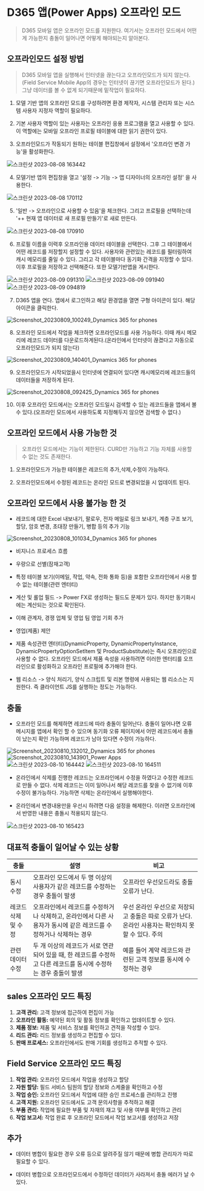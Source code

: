 # D365 앱(Power Apps) 오프라인 모드
> D365 모바일 앱은 오프라인 모드를 지원한다. 여기서는 오프라인 모드에서 어떤게 가능한지 충돌이 일어나면 어떻게 해야되는지 알아본다.

## 오프라인모드 설정 방법
> D365 모바일 앱을 실행해서 인터넷을 끊는다고 오프라인모드가 되지 않는다.(Field Service Mobile App의 경우는 인터넷이 끊기면 오프라인모드가 된다.) 그냥 데이터를 볼 수 없게 되기때문에 밑작업이 필요하다.

1. 모델 기반 앱의 오프라인 모드를 구성하려면 환경 제작자, 시스템 관리자 또는 시스템 사용자 지정자 역할이 필요하다.

2. 기본 사용자 역할이 있는 사용자는 오프라인 응용 프로그램을 열고 사용할 수 있다. 이 역할에는 모바일 오프라인 프로필 테이블에 대한 읽기 권한이 있다.

3. 오프라인모드가 작동되기 원하는 테이블 편집창에서 설정에서 '오프라인 변경 가능'을 활성화한다.

![스크린샷 2023-08-08 163442](https://github.com/nanenchanga53/PowerPlatforms/assets/39551265/de187873-c631-4e69-b1b6-f1322e50e002)

4. 모델기반 앱의 편집창을 열고 '설정 -> 기능 -> 앱 디자이너의 오프라인 설정' 을 사용한다.

![스크린샷 2023-08-08 170112](https://github.com/nanenchanga53/PowerPlatforms/assets/39551265/0d17bd2f-9941-4765-b924-9eb64bd08e1d)

5. '일반 -> 오프라인으로 사용할 수 있음'을 체크한다. 그리고 프로필을 선택하는데 '++ 현재 앱 데이터로 새 프로필 만들기'로 새로 만든다.

![스크린샷 2023-08-08 170910](https://github.com/nanenchanga53/PowerPlatforms/assets/39551265/dde5d025-9c8f-4cb7-8de5-4baf0fb3dcac)

6. 프로필 이름을 이력후 오프라인용 데이터 테이블을 선택한다. 그후 그 테이블에서 어떤 레코드를 저장할지 설정할 수 있다. 사용자와 관련있는 레코드를 필터링하여 캐시 메모리를 줄일 수 있다. 그리고 각 테이블마다 동기화 간격을 지정할 수 있다. 이후 프로필을 저장하고 선택해준다. 또한 모델기반앱을 게시한다.

![스크린샷 2023-08-09 091310](https://github.com/nanenchanga53/PowerPlatforms/assets/39551265/62c6c0de-33ef-431d-b189-9e27c92adfc7)
![스크린샷 2023-08-09 091940](https://github.com/nanenchanga53/PowerPlatforms/assets/39551265/474c2c2f-3ecd-46de-a8c6-d052e0f20900)
![스크린샷 2023-08-09 094819](https://github.com/nanenchanga53/PowerPlatforms/assets/39551265/9e1cbcbb-f08b-4b5e-99b1-55d47c463942)

7. D365 앱을 연다. 앱에서 로그인하고 해당 환경앱을 열면 구형 아이콘이 있다. 해당 아이콘을 클릭한다.

![Screenshot_20230809_100249_Dynamics 365 for phones](https://github.com/nanenchanga53/PowerPlatforms/assets/39551265/1877329b-c068-4e39-8c8c-8e874ba8f2ed)

8. 오프라인 모드에서 작업을 체크하면 오프라인모드를 사용 가능하다. 이때 캐시 메모리에 레코드 데이터를 다운로드하게된다.(온라인에서 인터넷이 끊겼다고 자동으로 오프라인모드가 되지 않는다)

![Screenshot_20230809_140401_Dynamics 365 for phones](https://github.com/nanenchanga53/PowerPlatforms/assets/39551265/ebc5db02-5208-4bc1-8721-ca04ef51e65d)

9. 오프라인모드가 시작되었을시 인터넷에 연결되어 있다면 캐시메모리에 레코드들의 데이터들을 저장하게 된다.

![Screenshot_20230808_092425_Dynamics 365 for phones](https://github.com/nanenchanga53/PowerPlatforms/assets/39551265/5e218694-b174-4e52-bdbe-0661b3f74ff7)

10. 이후 오프라인 모드에서는 오프라인 모드일시 검색할 수 있는 레코드들을 앱에서 볼 수 있다.(오프라인 모드에서 사용하도록 지정해두지 않으면 검색할 수 없다.)

## 오프라인 모드에서 사용 가능한 것
> 오프라인 모드에서는 기능이 제한된다. CURD만 가능하고 기능 자체를 사용할 수 없는 것도 존재한다.

1. 오프라인모드가 가능한 테이블은 레코드의 추가,삭제,수정이 가능하다.

2. 오프라인모드에서 수정된 레코드는 온라인 모드로 변경되었을 시 업데이트 된다.

## 오프라인 모드에서 사용 불가능 한 것

* 레코드에 대한 Excel 내보내기, 팔로우, 전자 메일로 링크 보내기, 계층 구조 보기, 할당, 암호 변경, 초대장 만들기, 병합 등의 추가 기능

![Screenshot_20230808_101034_Dynamics 365 for phones](https://github.com/nanenchanga53/PowerPlatforms/assets/39551265/535486dc-82f3-42fe-866b-bf53cfc24946)

* 비지니스 프로세스 흐름

* 우량으로 선별(잠재고객)

* 특정 테이블 보기(이메일, 작업, 약속, 전화 통화 등)을 포함한 오프라인에서 사용 할 수 없는 테이블(관련 엔터티)

* 계산 및 롤업 필드 -> Power FX로 생성하는 필드도 문제가 있다. 하지만 동기화시에는 계산되는 것으로 확인된다.

* 이해 관계자, 경쟁 업체 및 영업 팀 영업 기회 추가

* 영업(제품) 제안

* 제품 속성관련 엔터티(DynamicProperty, DynamicPropertyInstance, DynamicPropertyOptionSetItem 및 ProductSubstitute)는 즉시 오프라인으로 사용할 수 없다. 오프라인 모드에서 제품 속성을 사용하려면 이러한 엔터티를 오프라인으로 활성화하고 오프라인 프로필에 추가해야 한다.

* 웹 리소스 -> 양식 처리기, 양식 스크립트 및 리본 명령에 사용되는 웹 리소스는 지원한다. 즉 클라이언트 JS를 실행하는 정도는 가능하다.

## 충돌

* 오프라인 모드를 해제하면 레코드에 따라 충돌이 일어난다. 충돌이 일어나면 오류 메시지를 앱에서 확인 할 수 있으며 동기화 오류 페이지에서 어떤 레코드에서 충돌이 났는지 확인 가능하며 레코드가 남아 있다면 수정이 가능하다.

![Screenshot_20230810_132012_Dynamics 365 for phones](https://github.com/nanenchanga53/PowerPlatforms/assets/39551265/80710b38-7cf2-41ea-83b5-eb3f9e5cfe71)
![Screenshot_20230810_143901_Power Apps](https://github.com/nanenchanga53/PowerPlatforms/assets/39551265/4e046e8f-cd45-42ce-8e74-13bacf22d436)
![스크린샷 2023-08-10 164442](https://github.com/nanenchanga53/PowerPlatforms/assets/39551265/551c48b6-bd59-4213-aa73-01be07f3abce)
![스크린샷 2023-08-10 164511](https://github.com/nanenchanga53/PowerPlatforms/assets/39551265/1c005767-ea0c-4f25-85ea-ef5f8343a7c0)

* 온라인에서 삭제를 진행한 레코드는 오프라인에서 수정을 하였다고 수정한 레코드로 만들 수 없다. 삭제 레코드는 이미 일어나서 해당 레코드를 찾을 수 없기에 이후 수정이 불가능하다. 가능하면 삭제는 온라인에서 실행해야한다.

* 온라인에서 변경내용만을 우선시 하려면 다음 설정을 해제한다. 이러면 오프라인에서 반영한 내용은 충돌시 적용되지 않는다.

![스크린샷 2023-08-10 165423](https://github.com/nanenchanga53/PowerPlatforms/assets/39551265/117bfd50-2033-49f5-8145-1bd46e9d8bba)


## 대표적 충돌이 일어날 수 있는 상황

|충돌|설명|비고|
|---|---|---|
|동시 수정|오프라인 모드에서 두 명 이상의 사용자가 같은 레코드를 수정하는 경우 충돌이 발생|오프라인 우선모드라도 충돌 오류가 난다.|
|레코드 삭제 및 수정|오프라인에서 레코드를 수정하거나 삭제하고, 온라인에서 다른 사용자가 동시에 같은 레코드를 수정하거나 삭제하는 경우|우선 온라인 우선으로 저장되고 충돌은 따로 오류가 난다. 온라인 사용자는 확인하지 못할 수 있다. 주의|
|관련 데이터 수정|두 개 이상의 레코드가 서로 연관되어 있을 때, 한 레코드를 수정하고 다른 레코드를 동시에 수정하는 경우 충돌이 발생|예를 들어 계약 레코드와 관련된 고객 정보를 동시에 수정하는 경우|

## sales 오프라인 모드 특징

1. **고객 관리:** 고객 정보에 접근하여 편집이 가능
2. **오프라인 활동:** 예약된 회의 및 활동 정보를 확인하고 업데이트할 수 있다.
3. **제품 정보:** 제품 및 서비스 정보를 확인하고 견적을 작성할 수 있다.
4. **리드 관리:** 리드 정보를 생성하고 편집할 수 있다.
5. **판매 프로세스:** 오프라인에서도 판매 기회를 생성하고 추적할 수 있다.

## Field Service 오프라인 모드 특징

1. **작업 관리:** 오프라인 모드에서 작업을 생성하고 할당
2. **자원 할당:** 필드 서비스 팀원의 할당 정보와 스케줄을 확인하고 수정
3. **작업 승인:** 오프라인 모드에서 작업에 대한 승인 프로세스를 관리하고 진행
4. **고객 지원:** 오프라인 모드에서도 고객 문의사항을 추적하고 해결
5. **부품 관리:** 작업에 필요한 부품 및 자재의 재고 및 사용 여부를 확인하고 관리
6. **작업 보고서:** 작업 완료 후 오프라인 모드에서 작업 보고서를 생성하고 저장



## 추가

* 데이터 병합이 필요한 경우 오류 등으로 알려주질 않기 때문에 병합 관리자가 따로 필요할 수 있다.

* 데이터 병합으로 오프라인모드에서 수정하던 데이터가 사라져서 충돌 에러가 날 수 있다.